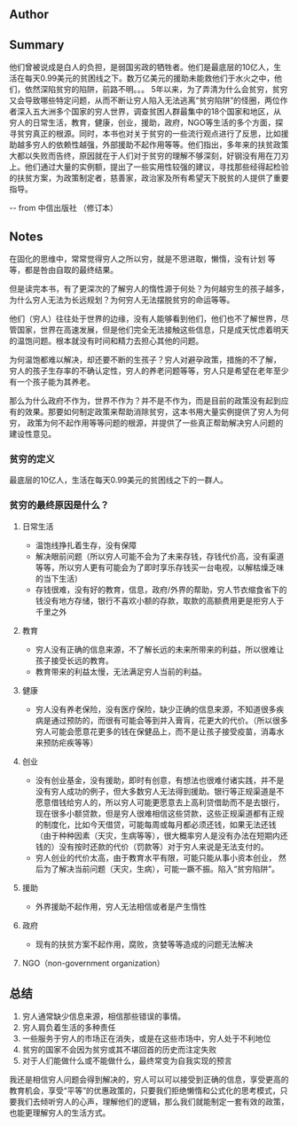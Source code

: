 ## Author

## Summary
他们曾被说成是白人的负担，是弱国劣政的牺牲者。他们是最底层的10亿人，生活在每天0.99美元的贫困线之下。数万亿美元的援助未能救他们于水火之中，他们，依然深陷贫穷的陷阱，前路不明。。。 5年以来，为了弄清为什么会贫穷，贫穷又会导致哪些特定问题，从而不断让穷人陷入无法逃离“贫穷陷阱”的怪圈，两位作者深入五大洲多个国家的穷人世界，调查贫困人群最集中的18个国家和地区，从穷人的日常生活，教育，健康，创业，援助，政府，NGO等生活的多个方面，探寻贫穷真正的根源。同时，本书也对关于贫穷的一些流行观点进行了反思，比如援助越多穷人的依赖性越强，外部援助不起作用等等。他们指出，多年来的扶贫政策大都以失败而告终，原因就在于人们对于贫穷的理解不够深刻，好钢没有用在刀刃上。他们通过大量的实例额，提出了一些实用性较强的建议，寻找那些经得起检验的扶贫方案，为政策制定者，慈善家，政治家及所有希望天下脱贫的人提供了重要指导。

-- from 中信出版社 （修订本）

## Notes
在固化的思维中，常常觉得穷人之所以穷，就是不思进取，懒惰，没有计划 等等，都是咎由自取的最终结果。

但是读完本书，有了更深次的了解穷人的惰性源于何处？为何越穷生的孩子越多，为什么穷人无法为长远规划？为何穷人无法摆脱贫穷的命运等等。

他们（穷人）往往处于世界的边缘，没有人能够看到他们，他们也不了解世界，尽管国家，世界在高速发展，但是他们完全无法接触这些信息，只是成天忧虑着明天的温饱问题。根本就没有时间和精力去担心其他的问题。

为何温饱都难以解决，却还要不断的生孩子？穷人对避孕政策，措施的不了解， 穷人的孩子生存率的不确认定性，穷人的养老问题等等，穷人只是希望在老年至少有一个孩子能为其养老。

那么为什么政府不作为，世界不作为？并不是不作为，而是目前的政策没有起到应有的效果。那要如何制定政策来帮助消除贫穷，这本书用大量实例提供了穷人为何穷， 政策为何不起作用等等问题的根源，并提供了一些真正帮助解决穷人问题的建设性意见。

### 贫穷的定义

最底层的10亿人，生活在每天0.99美元的贫困线之下的一群人。

### 贫穷的最终原因是什么？

1. 日常生活
    - 温饱线挣扎着生存，没有保障
    - 解决眼前问题（所以穷人可能不会为了未来存钱，存钱代价高，没有渠道等等，所以穷人更有可能会为了即时享乐存钱买一台电视，以解枯燥乏味的当下生活）
    - 存钱很难，没有好的教育，信息，政府/外界的帮助，穷人节衣缩食省下的钱没有地方存储，银行不喜欢小额的存款，取款的高额费用更是拒穷人于千里之外

2. 教育
    - 穷人没有正确的信息来源，不了解长远的未来所带来的利益，所以很难让孩子接受长远的教育。
    - 教育带来的利益太慢，无法满足穷人当前的利益。

3. 健康
    - 穷人没有养老保险，没有医疗保险，缺少正确的信息来源，不知道很多疾病是通过预防的，而很有可能会等到并入膏肓，花更大的代价。（所以很多穷人可能会愿意花更多的钱在保健品上，而不是让孩子接受疫苗，消毒水来预防疟疾等等）

4. 创业
    - 没有创业基金，没有援助，即时有创意，有想法也很难付诸实践，并不是没有穷人成功的例子，但大多数穷人无法得到援助。银行等正规渠道是不愿意借钱给穷人的，所以穷人可能更愿意去上高利贷借助而不是去银行， 现在很多小额贷款，但是穷人很难相信这些贷款，这些正规渠道都有正规的制度化，比如今天借贷，可能每周或每月都必须还钱，如果无法还钱（由于种种因素（天灾，生病等等），很大概率穷人是没有办法在短期内还钱的）没有按时还款的代价（罚款等）对于穷人来说是无法支付的。
    - 穷人创业的代价太高，由于教育水平有限，可能只能从事小资本创业， 然后为了解决当前问题（天灾，生病），可能一蹶不振。陷入“贫穷陷阱”。

5. 援助
    - 外界援助不起作用，穷人无法相信或者是产生惰性
6. 政府
    - 现有的扶贫方案不起作用，腐败，贪婪等等造成的问题无法解决
7. NGO（non-government organization）

## 总结

1. 穷人通常缺少信息来源，相信那些错误的事情。
2. 穷人肩负着生活的多种责任
3. 一些服务于穷人的市场正在消失，或是在这些市场中，穷人处于不利地位
4. 贫穷的国家不会因为贫穷或其不堪回首的历史而注定失败
5. 对于人们能做什么或不能做什么，最终常变为自我实现的预言

我还是相信穷人问题会得到解决的，穷人可以可以接受到正确的信息，享受更高的教育机会，享受“平等”的优惠政策的，只要我们拒绝懒惰和公式化的思考模式，只要我们去倾听穷人的心声，理解他们的逻辑，那么我们就能制定一套有效的政策，也能更理解穷人的生活方式。
